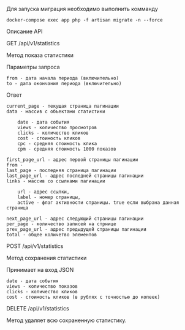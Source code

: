 
Для запуска миграция необходимо выполнить комманду

`docker-compose exec app php -f artisan migrate -n --force`


Описание API

GET /api/v1/statistics

Метод показа статистики

Параметры запроса

    from - дата начала периода (включительно)
    to - дата окончания периода (включительно)

Ответ

    current_page - текущая страница пагинации
    data - массив с объектами статистики

        date - дата события
        views - количество просмотров
        clicks - количество кликов
        cost - стоимость кликов
        cpc - средняя стоимость клика
        cpm - средняя стоимость 1000 показов

    first_page_url - адрес первой страницы пагинации
    from - 
    last_page - последняя страница пагинации
    last_page_url - адрес последней страницы пагинации
    links - массив со ссылками пагинации
    
        url - адрес ссылки,
        label - номер страницы,
        active - флаг активности страницы. true если выбрана данная страница

    next_page_url - адрес следующий страницы пагинации
    per_page - количество записей на стрнице
    prev_page_url - адрес предыдущей страницы пагинации
    total - общее количетво элементов

POST /api/v1/statistics

Метод сохранения статистики

Принимает на вход JSON

    date - дата события
    views - количество показов
    clicks - количество кликов
    cost - стоимость кликов (в рублях с точностью до копеек)

DELETE /api/v1/statistics

Метод удаляет всю сохраненную статистику.
